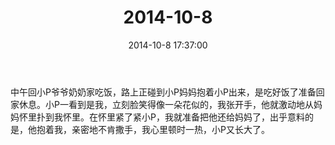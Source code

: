 ﻿---
title: "2014-10-8"
date: 2014-10-8 17:37:00
tags: 文字
categories: 爸爸
---
中午回小P爷爷奶奶家吃饭，路上正碰到小P妈妈抱着小P出来，是吃好饭了准备回家休息。小P一看到是我，立刻脸笑得像一朵花似的，我张开手，他就激动地从妈妈怀里扑到我怀里。在怀里紧了紧小P，我就准备把他还给妈妈了，出乎意料的是，他抱着我，亲密地不肯撒手，我心里顿时一热，小P又长大了。​​
